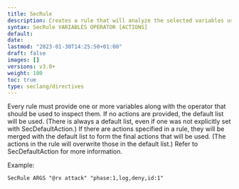 ```yaml
---
title: SecRule
description: Creates a rule that will analyze the selected variables using the selected operator.
syntax: SecRule VARIABLES OPERATOR [ACTIONS]
default: 
date: 
lastmod: "2023-01-30T14:25:50+01:00"
draft: false
images: []
versions: v3.0+
weight: 100
toc: true
type: seclang/directives
---
```


Every rule must provide one or more variables along with the operator that should
be used to inspect them. If no actions are provided, the default list will be used.
(There is always a default list, even if one was not explicitly set with SecDefaultAction.)
If there are actions specified in a rule, they will be merged with the default list
to form the final actions that will be used. (The actions in the rule will overwrite
those in the default list.) Refer to SecDefaultAction for more information.

Example:
```apache
SecRule ARGS "@rx attack" "phase:1,log,deny,id:1"
```

